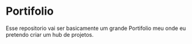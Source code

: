 # Portifolio
Esse repositorio vai ser basicamente um grande Portifolio meu onde eu pretendo criar um hub de projetos.
